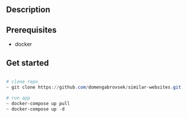 ## Description

## Prerequisites

- docker

## Get started

```powershell

# clone repo
~ git clone https://github.com/domengabrovsek/similar-websites.git

# run app
~ docker-compose up pull
~ docker-compose up -d

```

